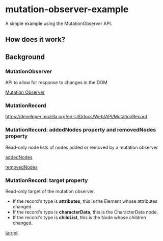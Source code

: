 # mutation-observer-example

A simple example using the MutationObserver API.

## How does it work?

## Background

### MutationObserver

API to allow for response to changes in the DOM

[Mutation Observer](https://developer.mozilla.org/en-US/docs/Web/API/MutationObserver)

### MutationRecord

https://developer.mozilla.org/en-US/docs/Web/API/MutationRecord

### MutationRecord: **addedNodes** property and **removedNodes** property

Read-only node lists of nodes added or removed by a mutation observer

[addedNodes](https://developer.mozilla.org/en-US/docs/Web/API/MutationRecord/addedNodes)

[removedNodes](https://developer.mozilla.org/en-US/docs/Web/API/MutationRecord/removedNodes)

### MutationRecord: **target** property

Read-only target of the mutation observer. 
- If the record's type is **attributes**, this is the Element whose attributes changed.
- If the record's type is **characterData**, this is the CharacterData node.
- If the record's type is **childList**, this is the Node whose children changed.

[target](https://developer.mozilla.org/en-US/docs/Web/API/MutationRecord/target)

